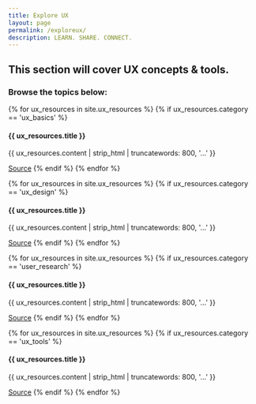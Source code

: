 ```yaml
---
title: Explore UX
layout: page
permalink: /exploreux/
description: LEARN. SHARE. CONNECT.
---
```

## **This section will cover UX concepts & tools.**

<h3>Browse the topics below:</h3>

{% for ux_resources in site.ux_resources %}
{% if ux_resources.category == 'ux_basics' %}
<h4>{{ ux_resources.title }}</h4>
<p>{{ ux_resources.content | strip_html | truncatewords: 800, '...' }}</p>
<a href="{{ ux_resources.source }}" target="_blank">Source</a>
{% endif %}
{% endfor %}

{% for ux_resources in site.ux_resources %}
{% if ux_resources.category == 'ux_design' %}
<h4>{{ ux_resources.title }}</h4>
<p>{{ ux_resources.content | strip_html | truncatewords: 800, '...' }}</p>
<a href="{{ ux_resources.source }}" target="_blank">Source</a>
{% endif %}
{% endfor %}

{% for ux_resources in site.ux_resources %}
{% if ux_resources.category == 'user_research' %}
<h4>{{ ux_resources.title }}</h4>
<p>{{ ux_resources.content | strip_html | truncatewords: 800, '...' }}</p>
<a href="{{ ux_resources.source }}" target="_blank">Source</a>
{% endif %}
{% endfor %}

{% for ux_resources in site.ux_resources %}
{% if ux_resources.category == 'ux_tools' %}
<h4>{{ ux_resources.title }}</h4>
<p>{{ ux_resources.content | strip_html | truncatewords: 800, '...' }}</p>
<a href="{{ ux_resources.source }}" target="_blank">Source</a>
{% endif %}
{% endfor %}
